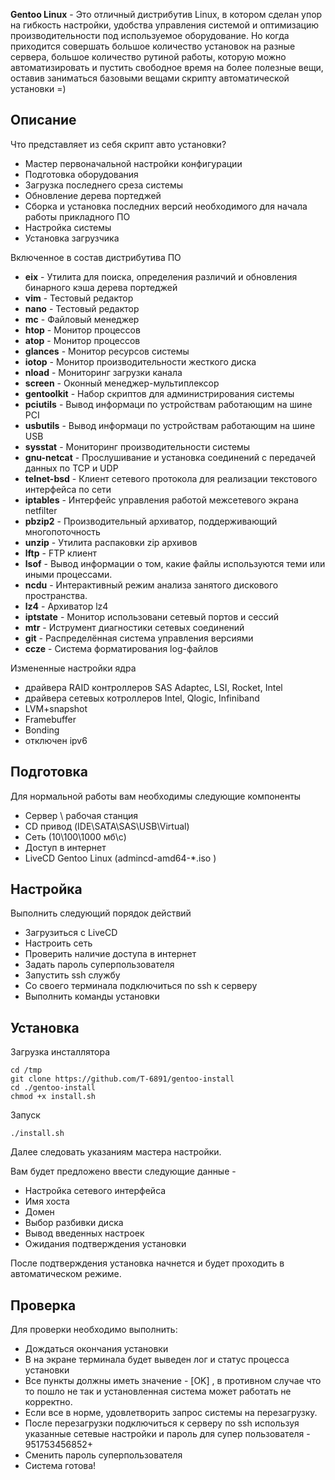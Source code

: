**Gentoo Linux** - Это отличный дистрибутив Linux, в котором сделан упор на гибкость настройки, удобства управления системой и оптимизацию производительности под используемое оборудование. Но когда приходится совершать большое количество установок на  разные сервера, большое количество рутиной работы, которую можно автоматизировать и пустить свободное время на более полезные вещи, оставив заниматься базовыми вещами скрипту автоматической установки =)

Описание
--------

Что представляет из себя скрипт авто установки?

* Мастер первоначальной настройки конфигурации
* Подготовка оборудования
* Загрузка последнего среза системы
* Обновление дерева портеджей
* Сборка и установка последних версий необходимого для начала работы прикладного ПО
* Настройка системы
* Установка загрузчика


Включенное в состав дистрибутива ПО

* **eix**          - Утилита для поиска, определения различий и обновления бинарного кэша дерева портеджей
* **vim**          - Тестовый редактор
* **nano**         - Тестовый редактор
* **mc**           - Файловый менеджер
* **htop**         - Монитор процессов
* **atop**         - Монитор процессов
* **glances**      - Монитор ресурсов системы
* **iotop**        - Монитор производительности жесткого диска
* **nload**        - Мониторинг загрузки канала
* **screen**       - Оконный менеджер-мультиплексор 
* **gentoolkit**   - Набор скриптов для администрирования системы
* **pciutils**     - Вывод информаци по устройствам работающим на шине PCI
* **usbutils**     - Вывод информаци по устройствам работающим на шине USB
* **sysstat**      - Мониторинг производительности системы
* **gnu-netcat**   - Прослушивание и установка соединений с передачей данных по TCP и UDP
* **telnet-bsd**   - Клиент сетевого протокола для реализации текстового интерфейса по сети
* **iptables**     - Интерфейс управления работой межсетевого экрана netfilter
* **pbzip2**       - Производительный архиватор, поддерживающий многопоточность
* **unzip**        - Утилита распаковки zip архивов
* **lftp**         - FTP клиент
* **lsof**         - Вывод информации о том, какие файлы используются теми или иными процессами.
* **ncdu**         - Интерактивный режим анализа занятого дискового пространства.
* **lz4**          - Архиватор lz4
* **iptstate**     - Монитор использовани сетевый портов и сессий
* **mtr**          - Иструмент диагностики сетевых соединений
* **git**          - Распределённая система управления версиями
* **ccze**         - Система форматирования log-файлов


Измененные настройки ядра

* драйвера RAID контроллеров SAS Adaptec, LSI, Rocket, Intel
* драйвера сетевых котроллеров Intel, Qlogic, Infiniband
* LVM+snapshot
* Framebuffer
* Bonding
* отключен ipv6


Подготовка
----------

Для нормальной работы вам необходимы следующие компоненты

* Сервер \ рабочая станция
* CD привод (IDE\SATA\SAS\USB\Virtual)
* Сеть (10\100\1000 мб\с)
* Доступ в интернет
* LiveCD Gentoo Linux (admincd-amd64-*.iso )


Настройка
---------

Выполнить следующий порядок действий

* Загрузиться с LiveCD
* Настроить сеть
* Проверить наличие доступа в интернет
* Задать пароль суперпользователя
* Запустить ssh службу
* Со своего терминала подключиться по ssh к серверу
* Выполнить команды установки


Установка
---------

Загрузка инсталлятора

```
cd /tmp
git clone https://github.com/T-6891/gentoo-install
cd ./gentoo-install
chmod +x install.sh
```

Запуск

```
./install.sh
```

Далее следовать указаниям мастера настройки.

Вам будет предложено ввести следующие данные -

* Настройка сетевого интерфейса
* Имя хоста
* Домен
* Выбор разбивки диска
* Вывод введенных настроек
* Ожидания подтверждения установки

После подтверждения установка начнется и будет проходить в автоматическом режиме.


Проверка
--------

Для проверки необходимо выполнить:

* Дождаться окончания установки
* В на экране терминала будет выведен лог и статус процесса установки
* Все пункты должны иметь значение - [OK] , в противном случае что то пошло не так и установленная система может работать не корректно.
* Если все в норме, удовлетворить запрос системы на перезагрузку.
* После перезагрузки подключиться к серверу по ssh используя указанные сетевые настройки и пароль для супер пользователя - 951753456852+
* Сменить пароль суперпользователя
* Система готова!


